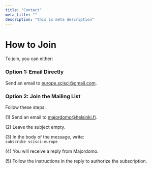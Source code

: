```yaml
---
title: "Contact"
meta_title: ""
description: "this is meta description"
---
```

# How to Join

To join, you can either:

### Option 1: Email Directly  
Send an email to [europe.scisci@gmail.com](mailto:europe.scisci@gmail.com).  

### Option 2: Join the Mailing List  
Follow these steps:  

(1) Send an email to [majordomo@helsinki.fi](mailto:majordomo@helsinki.fi). 

(2) Leave the subject empty.  

(3) In the body of the message, write:  
```subscribe scisci-europe```

(4) You will receive a reply from Majordomo.  

(5) Follow the instructions in the reply to authorize the subscription.  

